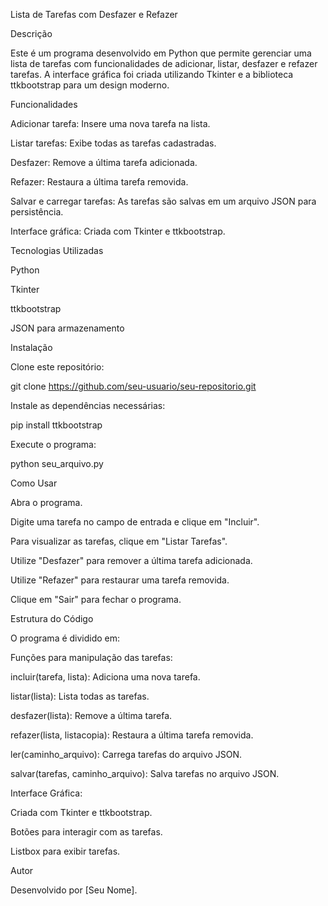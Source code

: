Lista de Tarefas com Desfazer e Refazer

Descrição

Este é um programa desenvolvido em Python que permite gerenciar uma lista de tarefas com funcionalidades de adicionar, listar, desfazer e refazer tarefas. A interface gráfica foi criada utilizando Tkinter e a biblioteca ttkbootstrap para um design moderno.

Funcionalidades

Adicionar tarefa: Insere uma nova tarefa na lista.

Listar tarefas: Exibe todas as tarefas cadastradas.

Desfazer: Remove a última tarefa adicionada.

Refazer: Restaura a última tarefa removida.

Salvar e carregar tarefas: As tarefas são salvas em um arquivo JSON para persistência.

Interface gráfica: Criada com Tkinter e ttkbootstrap.

Tecnologias Utilizadas

Python

Tkinter

ttkbootstrap

JSON para armazenamento

Instalação

Clone este repositório:

git clone https://github.com/seu-usuario/seu-repositorio.git

Instale as dependências necessárias:

pip install ttkbootstrap

Execute o programa:

python seu_arquivo.py

Como Usar

Abra o programa.

Digite uma tarefa no campo de entrada e clique em "Incluir".

Para visualizar as tarefas, clique em "Listar Tarefas".

Utilize "Desfazer" para remover a última tarefa adicionada.

Utilize "Refazer" para restaurar uma tarefa removida.

Clique em "Sair" para fechar o programa.

Estrutura do Código

O programa é dividido em:

Funções para manipulação das tarefas:

incluir(tarefa, lista): Adiciona uma nova tarefa.

listar(lista): Lista todas as tarefas.

desfazer(lista): Remove a última tarefa.

refazer(lista, listacopia): Restaura a última tarefa removida.

ler(caminho_arquivo): Carrega tarefas do arquivo JSON.

salvar(tarefas, caminho_arquivo): Salva tarefas no arquivo JSON.

Interface Gráfica:

Criada com Tkinter e ttkbootstrap.

Botões para interagir com as tarefas.

Listbox para exibir tarefas.

Autor

Desenvolvido por [Seu Nome].